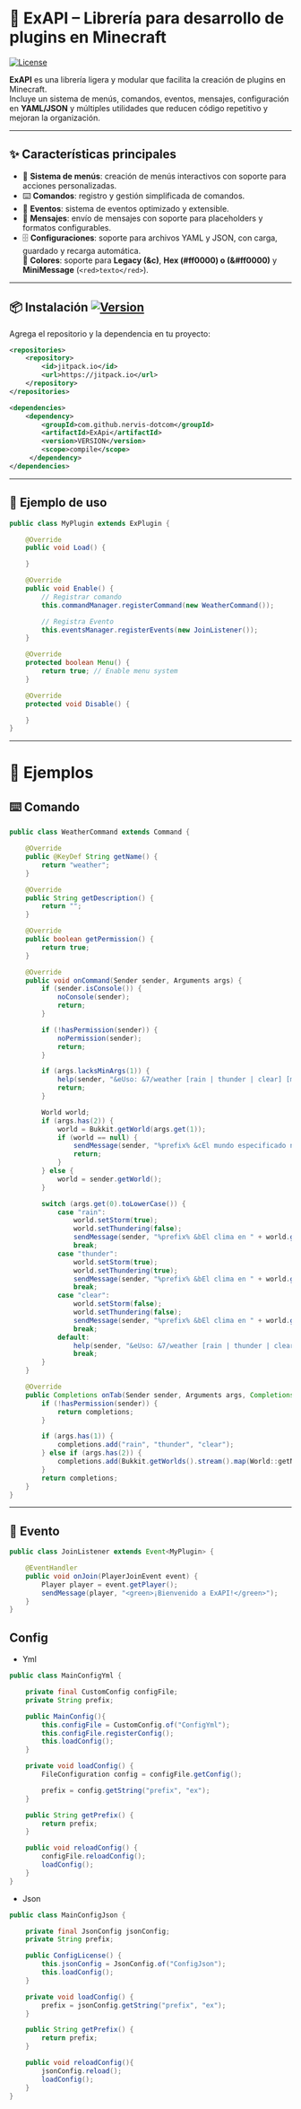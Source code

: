 # 📌 ExAPI – Librería para desarrollo de plugins en Minecraft  
[![License](https://img.shields.io/badge/License-Usage--Only-blue.svg)](./LICENSE)

**ExAPI** es una librería ligera y modular que facilita la creación de plugins en Minecraft.  
Incluye un sistema de menús, comandos, eventos, mensajes, configuración en **YAML/JSON** y múltiples utilidades que reducen código repetitivo y mejoran la organización.

---

## ✨ Características principales

- 📂 **Sistema de menús**: creación de menús interactivos con soporte para acciones personalizadas.  
- ⌨️ **Comandos**: registro y gestión simplificada de comandos.  
- 🎯 **Eventos**: sistema de eventos optimizado y extensible.  
- 💬 **Mensajes**: envío de mensajes con soporte para placeholders y formatos configurables.  
- 🗄️ **Configuraciones**: soporte para archivos YAML y JSON, con carga, guardado y recarga automática.  
 🎨 **Colores**: soporte para **Legacy (&c)**, **Hex (#ff0000) o (&#ff0000)** y **MiniMessage** (`<red>texto</red>`).  

---

## 📦 Instalación [![Version](https://img.shields.io/badge/version-1.0.5-green.svg)](https://github.com/nervis-dotcom/ExApi/tree/main)

Agrega el repositorio y la dependencia en tu proyecto:

```xml
<repositories>
    <repository>
        <id>jitpack.io</id>
        <url>https://jitpack.io</url>
    </repository>
</repositories>
```

```xml
<dependencies>
    <dependency>
        <groupId>com.github.nervis-dotcom</groupId>
        <artifactId>ExApi</artifactId>
        <version>VERSION</version>
        <scope>compile</scope>
     </dependency>
</dependencies>
```
---
## 🚀 Ejemplo de uso

```java
public class MyPlugin extends ExPlugin {

    @Override
    public void Load() {

    }

    @Override
    public void Enable() {
        // Registrar comando
        this.commandManager.registerCommand(new WeatherCommand());

        // Registra Evento
        this.eventsManager.registerEvents(new JoinListener());
    }

    @Override
    protected boolean Menu() {
        return true; // Enable menu system
    }

    @Override
    protected void Disable() {

    }
}
```
---

# 📂 Ejemplos

## ⌨️ Comando

```java
public class WeatherCommand extends Command {

    @Override
    public @KeyDef String getName() {
        return "weather";
    }

    @Override
    public String getDescription() {
        return "";
    }

    @Override
    public boolean getPermission() {
        return true;
    }

    @Override
    public void onCommand(Sender sender, Arguments args) {
        if (sender.isConsole()) {
            noConsole(sender);
            return;
        }

        if (!hasPermission(sender)) {
            noPermission(sender);
            return;
        }

        if (args.lacksMinArgs(1)) {
            help(sender, "&eUso: &7/weather [rain | thunder | clear] [mundo opcional]");
            return;
        }

        World world;
        if (args.has(2)) {
            world = Bukkit.getWorld(args.get(1));
            if (world == null) {
                sendMessage(sender, "%prefix% &cEl mundo especificado no existe.");
                return;
            }
        } else {
            world = sender.getWorld();
        }

        switch (args.get(0).toLowerCase()) {
            case "rain":
                world.setStorm(true);
                world.setThundering(false);
                sendMessage(sender, "%prefix% &bEl clima en " + world.getName() + " ha sido cambiado a lluvia.");
                break;
            case "thunder":
                world.setStorm(true);
                world.setThundering(true);
                sendMessage(sender, "%prefix% &bEl clima en " + world.getName() + " ha sido cambiado a tormenta.");
                break;
            case "clear":
                world.setStorm(false);
                world.setThundering(false);
                sendMessage(sender, "%prefix% &bEl clima en " + world.getName() + " ha sido cambiado a despejado.");
                break;
            default:
                help(sender, "&eUso: &7/weather [rain | thunder | clear] [mundo opcional]");
                break;
        }
    }

    @Override
    public Completions onTab(Sender sender, Arguments args, Completions completions) {
        if (!hasPermission(sender)) {
            return completions;
        }

        if (args.has(1)) {
            completions.add("rain", "thunder", "clear");
        } else if (args.has(2)) {
            completions.add(Bukkit.getWorlds().stream().map(World::getName).toList());
        }
        return completions;
    }
}
```
---

## 🎯 Evento

```java
public class JoinListener extends Event<MyPlugin> {

    @EventHandler
    public void onJoin(PlayerJoinEvent event) {
        Player player = event.getPlayer();
        sendMessage(player, "<green>¡Bienvenido a ExAPI!</green>");
    }
}

```
## Config

- Yml

```java
public class MainConfigYml {

    private final CustomConfig configFile;
    private String prefix;

    public MainConfig(){
        this.configFile = CustomConfig.of("ConfigYml");
        this.configFile.registerConfig();
        this.loadConfig();
    }

    private void loadConfig() {
        FileConfiguration config = configFile.getConfig();

        prefix = config.getString("prefix", "ex");
    }

    public String getPrefix() {
        return prefix;
    }

    public void reloadConfig() {
        configFile.reloadConfig();
        loadConfig();
    }
}

```

- Json

```java
public class MainConfigJson {

    private final JsonConfig jsonConfig;
    private String prefix;

    public ConfigLicense() {
        this.jsonConfig = JsonConfig.of("ConfigJson");
        this.loadConfig();
    }

    private void loadConfig() {
        prefix = jsonConfig.getString("prefix", "ex");
    }

    public String getPrefix() {
        return prefix;
    }

    public void reloadConfig(){
        jsonConfig.reload();
        loadConfig();
    }
}

```
